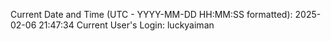 Current Date and Time (UTC - YYYY-MM-DD HH:MM:SS formatted): 2025-02-06 21:47:34
Current User's Login: luckyaiman
